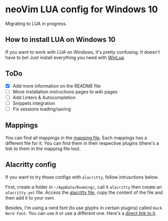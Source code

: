 # neoVim LUA config for Windows 10

Migrating to LUA in progress.

## How to install LUA on Windows 10

If you want to work with LUA on Windows, it's pretty confusing. 
It doesn't have to be! Just install everything you need with [WinLua](http://winlua.net/).

## ToDo

- [x] Add more information on the README file
- [ ] Move installation instructions pages to wiki pages
- [ ] Add Linters & Autocompletion
- [ ] Snippets integration
- [ ] Fix sessions loading/saving

## Mappings

You can find all mappings in the [mapping file](mappings.md). Each mappings has a different
file for it. You can find them in their respective plugins (there's a link to them in the
mapping file too).

## Alacritty config

If you want to try those configs with `alacritty`, follow intrusctions below.

First, create a folder in `~/AppData/Roaming/`, call it `alacritty` then create an
`alacritty.yml` file. Access the [alacritty file](/alacritty/alacritty.yml), copy the content
of the file and then add it to your own.

Besides, I'm using a nerd font (to use glyphs in certain plugins) called `Hack Nerd Font`.
You can use it or use a different one. Here's a [direct link to it](https://github.com/ryanoasis/nerd-fonts/releases/download/v2.1.0/Hack.zip).
